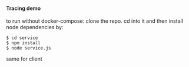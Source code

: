 #### Tracing demo

to run without docker-compose:
clone the repo. cd into it and then install node dependencies by:

```
$ cd service
$ npm install
$ node service.js
```

same for client